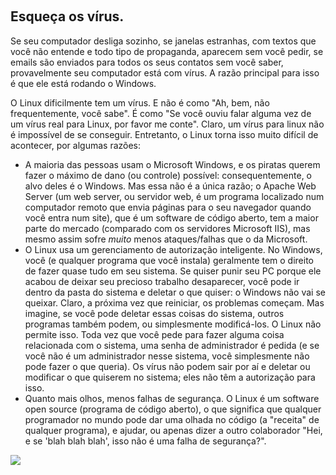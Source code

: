 <?php require("../../entete.php"); ?> <?php require("../../base.php"); ?>

<div id="corps">

﻿<h2>Esqueça os vírus.</h2>

Se seu computador desliga sozinho, se janelas estranhas, com textos 
que você não entende e todo tipo de propaganda, aparecem sem você pedir, 
se emails são enviados para todos os seus contatos sem você saber, 
provavelmente seu computador está com vírus. A razão principal para isso 
é que ele está rodando o Windows.
 
O Linux dificilmente tem um vírus. E não é como "Ah, bem, não 
frequentemente, você sabe". É como "Se você ouviu falar alguma vez de um 
vírus real para Linux, por favor me conte". Claro, um vírus para linux 
não é impossível de se conseguir. Entretanto, o Linux torna isso muito 
difícil de acontecer, por algumas razões:

<ul>

<li>A maioria das pessoas usam o Microsoft Windows, e os piratas querem 
fazer o máximo de dano (ou controle) possível: consequentemente, o alvo 
deles é o Windows. Mas essa não é a única razão; o Apache Web Server (um 
web server, ou servidor web, é um programa localizado num computador 
remoto que envia páginas para o seu navegador quando você entra num 
site), que é um software de código aberto, tem a maior parte do mercado 
(comparado com os servidores Microsoft IIS), mas mesmo assim sofre <i>muito</i> 
menos ataques/falhas que o da Microsoft.</li>

<li>O Linux usa um gerenciamento de autorização inteligente. No Windows, 
você (e qualquer programa que você instala) geralmente tem o direito de 
fazer quase tudo em seu sistema. Se quiser punir seu PC porque ele 
acabou de deixar seu precioso trabalho desaparecer, você pode ir dentro 
da pasta do sistema e deletar o que quiser: o Windows não vai se 
queixar. Claro, a próxima vez que reiniciar, os problemas começam. Mas 
imagine, se você pode deletar essas coisas do sistema, outros programas 
também podem, ou simplesmente modificá-los. O Linux não permite isso. 
Toda vez que você pede para fazer alguma coisa relacionada com o 
sistema, uma senha de administrador é pedida (e se você não é um 
administrador nesse sistema, você simplesmente não pode fazer o que 
queria). Os vírus não podem sair por aí e deletar ou modificar o que 
quiserem no sistema; eles não têm a autorização para isso.</li>

<li>Quanto mais olhos, menos falhas de segurança. O Linux é um software 
open source (programa de código aberto), o que significa que qualquer 
programador no mundo pode dar uma olhada no código (a "receita" de 
qualquer programa), e ajudar, ou apenas dizer a outro colaborador "Hei, 
e se 'blah blah blah', isso não é uma falha de segurança?".</li>


</ul>

<img src="Images/viruses_thumb.png" />

</div>


